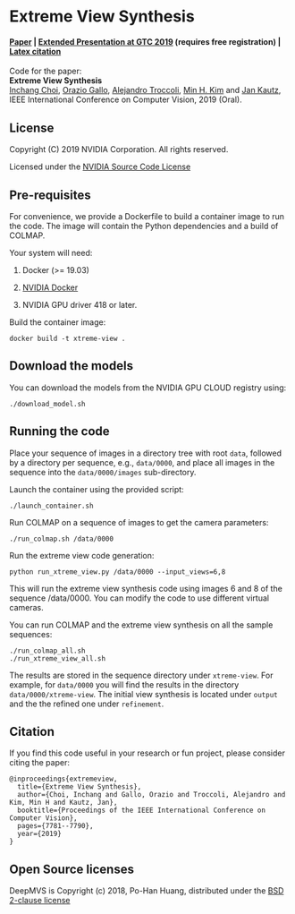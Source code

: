 # Extreme View Synthesis

#### [Paper](https://arxiv.org/abs/1812.04777) | [Extended Presentation at GTC 2019](https://developer.nvidia.com/gtc/2019/video/S9576) (requires free registration) | [Latex citation](#citation)

Code for the paper:  
**Extreme View Synthesis**  
[Inchang Choi](http://www.inchangchoi.info/), [Orazio Gallo](https://oraziogallo.github.io/), [Alejandro Troccoli](https://research.nvidia.com/person/alejandro-troccoli), [Min H. Kim](http://vclab.kaist.ac.kr/minhkim/) and [Jan Kautz](http://jankautz.com/), IEEE International Conference on Computer Vision, 2019 (Oral).


## License

Copyright (C) 2019 NVIDIA Corporation.  All rights reserved.

Licensed under the [NVIDIA Source Code License](LICENSE.md)

## Pre-requisites

For convenience, we provide a Dockerfile to build a container image to run the code. The image will contain the Python dependencies and a build of COLMAP.

Your system will need:

1. Docker (>= 19.03)

2. [NVIDIA Docker](https://github.com/NVIDIA/nvidia-docker/wiki)

3. NVIDIA GPU driver 418 or later.

Build the container image:

```
docker build -t xtreme-view .
```

## Download the models

You can download the models from the NVIDIA GPU CLOUD registry using:


```
./download_model.sh
```



## Running the code

Place your sequence of images in a directory tree with root ```data```, followed by a directory per sequence, e.g., ```data/0000```, and place all images in the sequence into the ```data/0000/images``` sub-directory.

Launch the container using the provided script:

```
./launch_container.sh
```

Run COLMAP on a sequence of images to get the camera parameters:

```
./run_colmap.sh /data/0000
```

Run the extreme view code generation:

```
python run_xtreme_view.py /data/0000 --input_views=6,8
```

This will run the extreme view synthesis code using images 6 and 8 of the sequence /data/0000. You can modify the code to use different virtual cameras.

You can run COLMAP and the extreme view synthesis on all the sample sequences:

```
./run_colmap_all.sh
./run_xtreme_view_all.sh
```

The results are stored in the sequence directory under ```xtreme-view```. For example, for ```data/0000``` you will find the results in the directory ```data/0000/xtreme-view```. The initial view synthesis is located under ```output``` and the the refined one under ```refinement```.

## <a name="citation"></a> Citation
If you find this code useful in your research or fun project, please consider citing the paper:
```
@inproceedings{extremeview,  
  title={Extreme View Synthesis},  
  author={Choi, Inchang and Gallo, Orazio and Troccoli, Alejandro and Kim, Min H and Kautz, Jan},  
  booktitle={Proceedings of the IEEE International Conference on Computer Vision},  
  pages={7781--7790},  
  year={2019}  
}
```

## Open Source licenses

DeepMVS is Copyright (c) 2018, Po-Han Huang, distributed under the [BSD 2-clause license](https://opensource.org/licenses/BSD-2-Clause)
